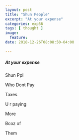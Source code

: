 ```yaml
---
layout: post
title: "Shun People"
excerpt: "At your expense"
categories: exp56
tags: [ thought ]
image:
  feature:
date: 2018-12-26T08:08:50-04:00

---
```


##### At your expense


Shun Ppl

Who Dont Pay

Taxes

U r paying

More

Bcoz of

Them
